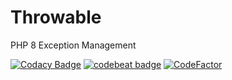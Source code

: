 # Throwable
PHP 8 Exception Management

[![Codacy Badge](https://app.codacy.com/project/badge/Grade/8b457842a9ae4bf5a8bb7671ecc24de0)](https://www.codacy.com/gh/jaypotter/Throwable/dashboard?utm_source=github.com&amp;utm_medium=referral&amp;utm_content=jaypotter/Throwable&amp;utm_campaign=Badge_Grade)
[![codebeat badge](https://codebeat.co/badges/85258e5d-0f45-426c-9cd9-3ff709fe210f)](https://codebeat.co/projects/github-com-jaypotter-throwable-main)
[![CodeFactor](https://www.codefactor.io/repository/github/jaypotter/throwable/badge)](https://www.codefactor.io/repository/github/jaypotter/throwable)
